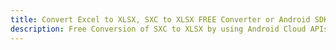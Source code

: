 ---title: Convert Excel to XLSX, SXC to XLSX FREE Converter or Android SDKdescription: Free Conversion of SXC to XLSX by using Android Cloud APIs & SDKs. Also Create, Edit & Render Microsoft Excel, CSV and SpreadsheetML worksheets or spreadsheet in the Cloud.---